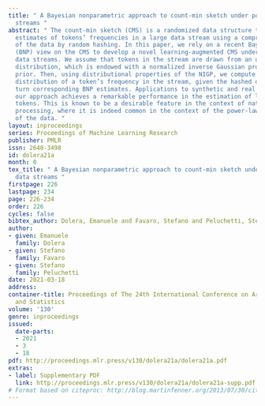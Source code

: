 ```yaml
---
title: " A Bayesian nonparametric approach to count-min sketch under power-law data
  streams "
abstract: " The count-min sketch (CMS) is a randomized data structure that provides
  estimates of tokens’ frequencies in a large data stream using a compressed representation
  of the data by random hashing. In this paper, we rely on a recent Bayesian nonparametric
  (BNP) view on the CMS to develop a novel learning-augmented CMS under power-law
  data streams. We assume that tokens in the stream are drawn from an unknown discrete
  distribution, which is endowed with a normalized inverse Gaussian process (NIGP)
  prior. Then, using distributional properties of the NIGP, we compute the posterior
  distribution of a token’s frequency in the stream, given the hashed data, and in
  turn corresponding BNP estimates. Applications to synthetic and real data show that
  our approach achieves a remarkable performance in the estimation of low-frequency
  tokens. This is known to be a desirable feature in the context of natural language
  processing, where it is indeed common in the context of the power-law behaviour
  of the data. "
layout: inproceedings
series: Proceedings of Machine Learning Research
publisher: PMLR
issn: 2640-3498
id: dolera21a
month: 0
tex_title: " A Bayesian nonparametric approach to count-min sketch under power-law
  data streams "
firstpage: 226
lastpage: 234
page: 226-234
order: 226
cycles: false
bibtex_author: Dolera, Emanuele and Favaro, Stefano and Peluchetti, Stefano
author:
- given: Emanuele
  family: Dolera
- given: Stefano
  family: Favaro
- given: Stefano
  family: Peluchetti
date: 2021-03-18
address: 
container-title: Proceedings of The 24th International Conference on Artificial Intelligence
  and Statistics
volume: '130'
genre: inproceedings
issued:
  date-parts:
  - 2021
  - 3
  - 18
pdf: http://proceedings.mlr.press/v130/dolera21a/dolera21a.pdf
extras:
- label: Supplementary PDF
  link: http://proceedings.mlr.press/v130/dolera21a/dolera21a-supp.pdf
# Format based on citeproc: http://blog.martinfenner.org/2013/07/30/citeproc-yaml-for-bibliographies/
---
```


